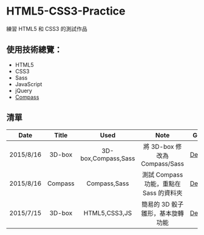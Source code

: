 # HTML5-CSS3-Practice

練習 HTML5 和 CSS3 的測試作品

## 使用技術總覽：

* HTML5
* CSS3
* Sass
* JavaScript
* jQuery
* [Compass](http://compass-style.org)

## 清單

| Date      | Title           | Used                |  Note                       | Goto  |
| :-------: |:---------------:| :------------------:| :--------------------------:| -----:|
| 2015/8/16 | 3D-box          | 3D-box,Compass,Sass | 將 3D-box 修改為 Compass/Sass | [ Demo ](http://polarbearandrew.github.io/HTML5-CSS3-Practice/3D-box-compass/box.html) |
| 2015/8/16 | Compass         | Compass,Sass        | 測試 Compass 功能，重點在 Sass 的資料夾 | [ Demo ](http://polarbearandrew.github.io/HTML5-CSS3-Practice/demo-compass/index.html) |
| 2015/7/15 | 3D-box          | HTML5,CSS3,JS       | 簡易的 3D 骰子雛形，基本旋轉功能 | [ Demo ](http://polarbearandrew.github.io/HTML5-CSS3-Practice/3D-box/index.html) |

